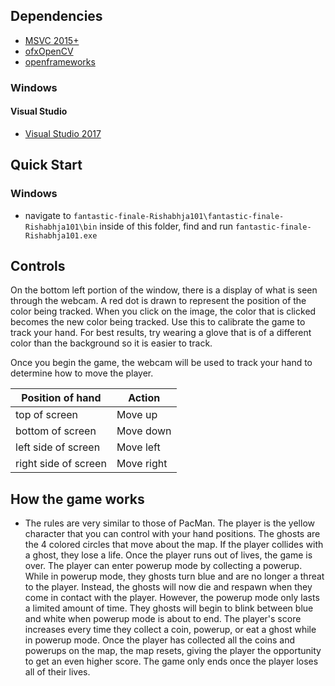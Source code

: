 ## Dependencies

- [MSVC 2015+](https://visualstudio.microsoft.com/)
- [ofxOpenCV](https://openframeworks.cc/documentation/ofxOpenCv/)
- [openframeworks](https://openframeworks.cc/download/)

### Windows

#### Visual Studio
- [Visual Studio 2017](https://visualstudio.microsoft.com/)

## Quick Start

### Windows

- navigate to `fantastic-finale-Rishabhja101\fantastic-finale-Rishabhja101\bin` inside of this folder, find and run `fantastic-finale-Rishabhja101.exe`

## Controls

On the bottom left portion of the window, there is a display of what is seen through the webcam.
A red dot is drawn to represent the position of the color being tracked. When you click on the image, the color that is clicked becomes the new color being tracked. Use this to calibrate the game to track your hand. For best results, try wearing a glove that is of a different color than the background so it is easier to track.

Once you begin the game, the webcam will be used to track your hand to determine how to move the player.

| Position of hand     | Action     |
|----------------------|------------|
| top of screen        | Move up    |
| bottom of screen     | Move down  |
| left side of screen  | Move left  |
| right side of screen | Move right |

## How the game works

- The rules are very similar to those of PacMan. The player is the yellow character that you can control with your hand positions. The ghosts are the 4 colored circles that move about the map. If the player collides with a ghost, they lose a life. Once the player runs out of lives, the game is over. The player can enter powerup mode by collecting a powerup. While in powerup mode, they ghosts turn blue and are no longer a threat to the player. Instead, the ghosts will now die and respawn when they come in contact with the player. However, the powerup mode only lasts a limited amount of time. They ghosts will begin to blink between blue and white when powerup mode is about to end. The player's score increases every time they collect a coin, powerup, or eat a ghost while in powerup mode. Once the player has collected all the coins and powerups on the map, the map resets, giving the player the opportunity to get an even higher score. The game only ends once the player loses all of their lives.
